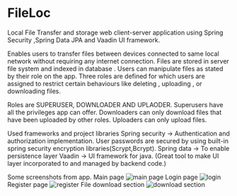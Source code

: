 # FileLoc

Local File Transfer and storage web client-server application using Spring Security ,Spring Data JPA and Vaadin UI framework.

Enables users to transfer files between devices connected to same local network without requiring any internet connection. Files are stored in server file system and indexed in database . Users can manipulate files as stated by their role on the app. Three roles are defined for which users are assigned to restrict certain behaviours like deleting , uploading , or downloading files.

Roles are SUPERUSER, DOWNLOADER AND UPLAODER.
Superusers have all the privileges app can offer.
Downloaders can only download files that have been uploaded by other roles.
Uploaders can only upload files.

Used frameworks and project libraries
Spring security -> Authentication and authorization implementation. User passwords are secured by using built-in spring security encryption libraries(Scrypt,Bcrypt).
Spring data -> To enable persistence layer
Vaadin -> UI framework for java. (Great tool to make UI layer incorporated to and managed by backend code.)



Some screenshots from app.
Main page
![main page](https://user-images.githubusercontent.com/25362869/178932994-9f80e88f-a771-419c-bee0-c820ee91d55e.png)
Login page
![login](https://user-images.githubusercontent.com/25362869/178933362-6d1cfb30-027a-43c0-aac2-db78520d2672.png)
Register page
![register](https://user-images.githubusercontent.com/25362869/178933399-e80904b8-da40-4ea2-9162-4b686208e1ad.png)
File download section
![download section](https://user-images.githubusercontent.com/25362869/178933444-849d4c6d-2a8c-4cd0-ae04-8a2d6eeeb496.png)

